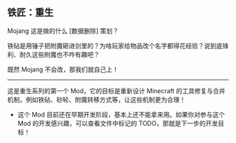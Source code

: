 ## 铁匠：重生

Mojang 这是做的什么 [数据删除] 策划？

铁砧是用锤子把附魔砸进剑里的？为啥玩家给物品改个名字都得花经验？说到底锋利、耐久这些附魔也不咋有趣吧？

既然 Mojang 不会改，那我们就自己上！

---

这是重生系列的第一个 Mod，它的目标是重新设计 Minecraft 的工具修复与合并机制，例如铁砧、砂轮、附魔转移方式等，让这些机制更为合理！

* 这个 Mod 目前还在早期开发阶段，基本上还不能拿来用。如果你对参与这个 Mod 的开发感兴趣，可以查看文件中标记的 TODO，那就是下一步的开发目标！
